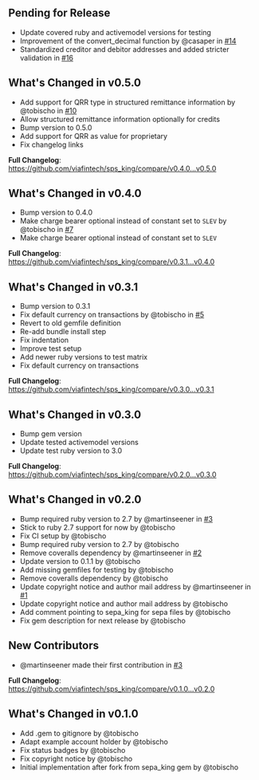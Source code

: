 ## Pending for Release
* Update covered ruby and activemodel versions for testing
* Improvement of the convert_decimal function by @casaper in [#14](https://github.com/viafintech/sps_king/pull/14)
* Standardized creditor and debitor addresses and added stricter validation in [#16](https://github.com/viafintech/sps_king/pull/16)

## What's Changed in v0.5.0
* Add support for QRR type in structured remittance information by @tobischo in [#10](https://github.com/viafintech/sps_king/pull/10)
* Allow structured remittance information optionally for credits
* Bump version to 0.5.0
* Add support for QRR as value for proprietary
* Fix changelog links

**Full Changelog**: https://github.com/viafintech/sps_king/compare/v0.4.0...v0.5.0

## What's Changed in v0.4.0
* Bump version to 0.4.0
* Make charge bearer optional instead of constant set to `SLEV` by @tobischo in [#7](https://github.com/viafintech/sps_king/pull/7)
* Make charge bearer optional instead of constant set to `SLEV`

**Full Changelog**: https://github.com/viafintech/sps_king/compare/v0.3.1...v0.4.0

## What's Changed in v0.3.1
* Bump version to 0.3.1
* Fix default currency on transactions by @tobischo in [#5](https://github.com/viafintech/sps_king/pull/5)
* Revert to old gemfile definition
* Re-add bundle install step
* Fix indentation
* Improve test setup
* Add newer ruby versions to test matrix
* Fix default currency on transactions

**Full Changelog**: https://github.com/viafintech/sps_king/compare/v0.3.0...v0.3.1

## What's Changed in v0.3.0
* Bump gem version
* Update tested activemodel versions
* Update test ruby version to 3.0

**Full Changelog**: https://github.com/viafintech/sps_king/compare/v0.2.0...v0.3.0

## What's Changed in v0.2.0
* Bump required ruby version to 2.7 by @martinseener in [#3](https://github.com/viafintech/sps_king/pull/3)
* Stick to ruby 2.7 support for now by @tobischo
* Fix CI setup by @tobischo
* Bump required ruby version to 2.7 by @tobischo
* Remove coveralls dependency by @martinseener in [#2](https://github.com/viafintech/sps_king/pull/2)
* Update version to 0.1.1 by @tobischo
* Add missing gemfiles for testing by @tobischo
* Remove coveralls dependency by @tobischo
* Update copyright notice and author mail address by @martinseener in [#1](https://github.com/viafintech/sps_king/pull/1)
* Update copyright notice and author mail address by @tobischo
* Add comment pointing to sepa_king for sepa files by @tobischo
* Fix gem description for next release by @tobischo

## New Contributors
* @martinseener made their first contribution in [#3](https://github.com/viafintech/sps_king/pull/3)

**Full Changelog**: https://github.com/viafintech/sps_king/compare/v0.1.0...v0.2.0

## What's Changed in v0.1.0
* Add .gem to gitignore by @tobischo
* Adapt example account holder by @tobischo
* Fix status badges by @tobischo
* Fix copyright notice by @tobischo
* Initial implementation after fork from sepa_king gem by @tobischo

<!-- generated by git-cliff -->
